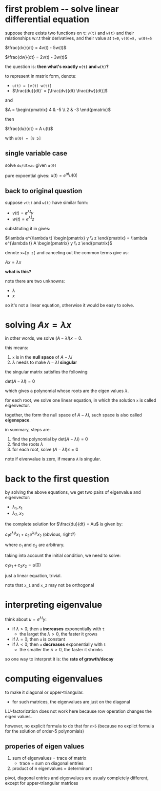 # first problem -- solve linear differential equation

suppose there exists two functions on `t`: `v(t)` and `w(t)` and their relationships w.r.t their derivatives, and their value at `t=0`, `v(0)=8, w(0)=5`

$`\frac{dv}{dt} = 4v(t) - 5w(t)`$

$`\frac{dw}{dt} = 2v(t) - 3w(t)`$

the question is: **then what's exactly `v(t)` and `w(t)`?**

to represent in matrix form, denote:

- `u(t) = [v(t) w(t)]`
- $`\frac{du}{dt}` = [\frac{dv}{dt} \frac{dw}{dt}]`$

and 

$`A = \begin{pmatrix} 4 & -5 \\ 2 & -3 \end{pmatrix}`$

then

$`\frac{du}{dt} = A u(t)`$

with `u(0) = [8 5]`

## single variable case 

solve `du/dt=au` given `u(0)`

pure expoential gives: $`u(t)=e^{at} u(0)`$

## back to original question

suppose `v(t)` and `w(t)` have similar form:

- $`v(t)=e^{\lambda t} y`$
- $`w(t)=e^{\lambda t} z`$

substituting it in gives:


$`\lambda e^{\lambda t} \begin{pmatrix} y \\ z \end{pmatrix} = \lambda e^{\lambda t} A \begin{pmatrix} y \\ z \end{pmatrix}`$

denote `x=[y z]` and canceling out the common terms give us:

$`Ax=\lambda x`$

**what is this?**

note there are two unknowns:

- $`\lambda`$
- $`x`$

so it's not a linear equation, otherwise it would be easy to solve.

# solving $`Ax=\lambda x`$

in other words,  we solve $`(A - \lambda I) x= 0`$. 

this means:

1. `x` is in the **null space** of $`A - \lambda I`$
2. $`\lambda`$ needs to make $`A - \lambda I`$ **singular**

the singular matrix satisfies the following

$`\text{det}(A - \lambda I)=0`$

which gives a polynomial whose roots are the eigen values $`\lambda`$.

for each root, we solve one linear equation, in which the solution `x` is called eigenvector. 

together, the form the null space of $`A-\lambda I`$, such space is also called **eigenspace**.

in summary, steps are:

1. find the polynomial by $`\text{det}(A - \lambda I)=0`$
2. find the roots $`\lambda`$
3. for each root, solve $`(A - \lambda I)x=0`$

note if eivenvalue is zero, if means `A` is singular.

# back to the first question

by solving the above equations, we get two pairs of eigenvalue and eigenvector:

- $`\lambda_1, x_1`$
- $`\lambda_2, x_2`$

the complete solution for $`\frac{du}{dt} = Au`$ is given by:

$`c_1 e^{\lambda_1 t} x_1 + c_2 e^{\lambda_2 t} x_2`$ (obvious, right?)

where $`c_1`$ and $`c_2`$ are arbitrary. 


taking into account the initial condition, we need to solve:

$`c_1 x_1 + c_2 x_2 = u(0)`$

just a linear equation, trivial.

note that `x_1` and `x_2` may not be orthogonal

# interpreting eigenvalue

think about $`u=e^{\lambda t} y`$:

- if $`\lambda>0`$, then `u` **increases** exponentially with `t`
  - the larget the $`\lambda>0`$, the faster it grows
- if $`\lambda=0`$, then `u` is constant
- if $`\lambda<0`$, then `u` **decreases** exponentially with `t`
  - the smaller the $`\lambda>0`$, the faster it shrinks

so one way to interpret it is: the **rate of growth/decay**

# computing eigenvalues

to make it diagonal or upper-triangular. 

- for such matrices, the eigenvalues are just on the diagonal

LU-factorization does not work here because row operation changes the eigen values.

however, no explicit formula to do that for `n>5` (because no explict formula for the solution of order-5 polynomials)

## properies of eigen values

1. sum of eigenvalues = trace of matrix
   - trace = sum on diagonal entries
2. product of n eigenvalues = determinant

pivot, diagonal entries and eigenvalues are usualy completely different, except for upper-triangular matrices

